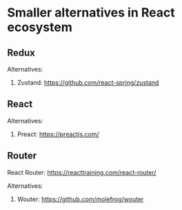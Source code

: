 # Smaller alternatives in React ecosystem

## Redux

Alternatives:

1. Zustand: https://github.com/react-spring/zustand

## React

Alternatives:

1. Preact: https://preactjs.com/

## Router

React Router: https://reacttraining.com/react-router/

Alternatives:
1. Wouter: https://github.com/molefrog/wouter


